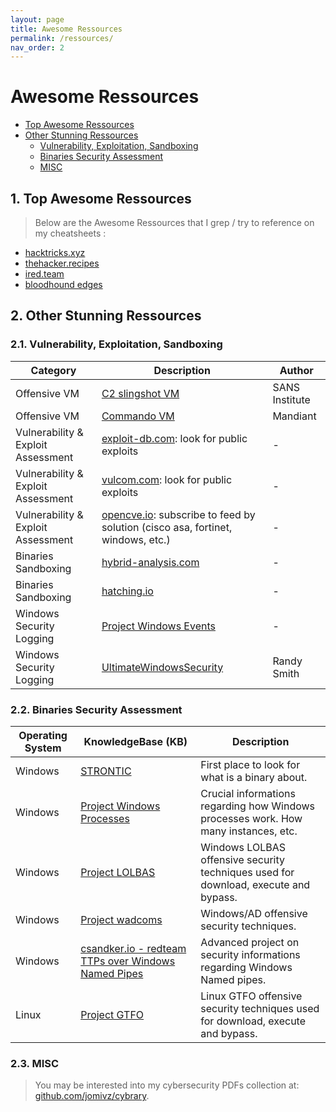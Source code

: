 ```yaml
---
layout: page
title: Awesome Ressources
permalink: /ressources/
nav_order: 2
---
```


# Awesome Ressources

<!-- vscode-markdown-toc -->
*  [Top Awesome Ressources](#TopAwesomeRessources)
*  [Other Stunning Ressources](#OtherStunningRessources)
	*  [Vulnerability, Exploitation, Sandboxing](#VulnerabilityExploitationSandboxing)
	*  [Binaries Security Assessment](#BinariesSecurityAssessment)
	*  [MISC](#MISC)

<!-- vscode-markdown-toc-config
	numbering=true
	autoSave=true
	/vscode-markdown-toc-config -->
<!-- /vscode-markdown-toc -->

##  1. <a name='TopAwesomeRessources'></a>Top Awesome Ressources

> Below are the Awesome Ressources that I grep / try to reference on my cheatsheets : 

* [hacktricks.xyz](https://book.hacktricks.xyz)
* [thehacker.recipes](https://www.thehacker.recipes)
* [ired.team](https://ired.team) 
* [bloodhound edges](https://bloodhound.readthedocs.io/en/latest/data-analysis/edges.html)

##  2. <a name='OtherStunningRessources'></a>Other Stunning Ressources

###  2.1. <a name='VulnerabilityExploitationSandboxing'></a>Vulnerability, Exploitation, Sandboxing

| **Category**    | **Description** |    **Author**    |
|-----------------|-----------------|------------------|
| Offensive VM    | [C2 slingshot VM](https://www.sans.org/tools/slingshot/) | SANS Institute |
| Offensive VM    | [Commando VM](https://github.com/mandiant/commando-vm) | Mandiant |
| Vulnerability & Exploit Assessment | [exploit-db.com](https://exploit-db.com): look for public exploits | - |
| Vulnerability & Exploit Assessment | [vulcom.com](https://vulmon.com): look for public exploits | - |
| Vulnerability & Exploit Assessment | [opencve.io](https://opencve.io): subscribe to feed by solution (cisco asa, fortinet, windows, etc.) | - |
| Binaries Sandboxing | [hybrid-analysis.com](https://www.hybrid-analysis.com/) | - |
| Binaries Sandboxing | [hatching.io](https://hatching.io) | - |
| Windows Security Logging | [Project Windows Events](https://evids.dfir.tips) | - |
| Windows Security Logging | [UltimateWindowsSecurity](https://www.ultimatewindowssecurity.com/securitylog/encyclopedia/) | Randy Smith |

###  2.2. <a name='BinariesSecurityAssessment'></a>Binaries Security Assessment

| **Operating System** | **KnowledgeBase (KB)** | **Description** |
|----------------------|------------------------|-------------------|
| Windows              | [STRONTIC](https://strontic.github.io/xcyclopedia/) | First place to look for what is a binary about. |
| Windows              | [Project Windows Processes](https://winprocs.dfir.tips) | Crucial informations regarding how Windows processes work. How many instances, etc. |
| Windows              | [Project LOLBAS](https://lolbas-project.github.io) | Windows LOLBAS offensive security techniques used for download, execute and bypass. |
| Windows              | [Project wadcoms](https://wadcoms.github.io) | Windows/AD offensive security techniques. |
| Windows              | [csandker.io - redteam TTPs over Windows Named Pipes](https://csandker.io/2021/01/10/Offensive-Windows-IPC-1-NamedPipes.html) | Advanced project on security informations regarding Windows Named pipes. |
| Linux                | [Project GTFO](https://gtfobins.github.io) | Linux GTFO offensive security techniques used for download, execute and bypass. |

###  2.3. <a name='MISC'></a>MISC 

> You may be interested into my cybersecurity PDFs collection at: [github.com/jomivz/cybrary](https://github.com/jomivz/cybrary).
